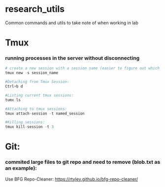 # research_utils
Common commands and utils to take note of when working in lab

# Tmux
### running processes in the server without disconnecting
```python
# create a new session with a session name (easier to figure out which session is which)
tmux new -s session_name

#Detaching from Tmux Session:
Ctrl+b d

#Listing current tmux sessions:
tumx ls

#Attaching to tmux sessions:
tmux attach-session -t named_session

#Killing sessions:
tmux kill-session -t 3
```

# Git:
### commited large files to git repo and need to remove (blob.txt as an example):
Use BFG Repo-Cleaner: https://rtyley.github.io/bfg-repo-cleaner/
